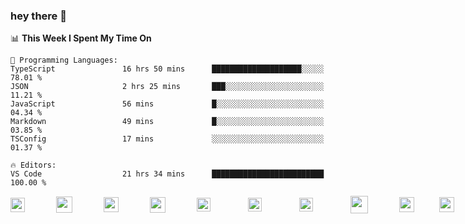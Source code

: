  ### hey there :wave:

<!-- [<img align="right" width="50%" src="https://github-readme-stats.vercel.app/api?username=findtoni&show_icons=true&theme=radical&count_private=true">]
<img src="https://media.giphy.com/media/hvRJCLFzcasrR4ia7z/giphy.gif" width="10px">
(#) -->

<!--START_SECTION:waka-->
📊 **This Week I Spent My Time On** 

```text
💬 Programming Languages: 
TypeScript               16 hrs 50 mins      ████████████████████░░░░░   78.01 % 
JSON                     2 hrs 25 mins       ███░░░░░░░░░░░░░░░░░░░░░░   11.21 % 
JavaScript               56 mins             █░░░░░░░░░░░░░░░░░░░░░░░░   04.34 % 
Markdown                 49 mins             █░░░░░░░░░░░░░░░░░░░░░░░░   03.85 % 
TSConfig                 17 mins             ░░░░░░░░░░░░░░░░░░░░░░░░░   01.37 % 

🔥 Editors: 
VS Code                  21 hrs 34 mins      █████████████████████████   100.00 % 
```


<!--END_SECTION:waka-->

  <div align="left" style="display: flex; gap: 40px; align-items: center;">
    <img height="23" src="https://cdn.jsdelivr.net/gh/devicons/devicon/icons/typescript/typescript-original.svg" style="padding-right:10px;"/>
<!--     <img height="23" src="https://cdn.jsdelivr.net/gh/devicons/devicon/icons/react/react-original.svg" style="padding-right:10px;"/> -->
    <img height="26" src="https://cdn.jsdelivr.net/gh/devicons/devicon/icons/nextjs/nextjs-original.svg"style="padding-right:10px;"/>
<!--     <img height="23" src="https://cdn.jsdelivr.net/gh/devicons/devicon/icons/vuejs/vuejs-original.svg" style="padding-right:10px;"/> -->
    <img height="24" src="https://cdn.jsdelivr.net/gh/devicons/devicon@latest/icons/nuxt/nuxt-original.svg" style="padding-right:10px;"/>
    <img height="25" src="https://cdn.jsdelivr.net/gh/devicons/devicon@latest/icons/tailwindcss/tailwindcss-original.svg" style="padding-right:10px;"/>
<!--     <img height="25" src="https://cdn.jsdelivr.net/gh/devicons/devicon/icons/sass/sass-original.svg" style="padding-right:10px;"/> -->
    <img height="22" src="https://cdn.jsdelivr.net/gh/devicons/devicon@latest/icons/nestjs/nestjs-original.svg" style="padding-right:20px;" />
    <img height="22" src="https://cdn.jsdelivr.net/gh/devicons/devicon@latest/icons/prisma/prisma-original.svg" style="padding-right:20px;" />
    <img height="22" src="https://cdn.jsdelivr.net/gh/devicons/devicon@latest/icons/postman/postman-original.svg" style="padding-right:20px;" />
<!--     <img height="22" src="https://cdn.jsdelivr.net/gh/devicons/devicon/icons/laravel/laravel-original.svg" style="padding-right:10px;" /> -->
<!--     <img src="https://cdn.jsdelivr.net/gh/devicons/devicon@latest/icons/expo/expo-original.svg" height="25" width="25" style="padding-right:10px;" />  -->
   <!--  <img height="22" src="https://bit.ly/3A0Cee8" alt="django" style="padding-right:10px;"/>&nbsp;&nbsp;&nbsp;&nbsp; -->
    <img height="28" src="https://cdn.jsdelivr.net/gh/devicons/devicon@latest/icons/docker/docker-plain.svg" style="padding-right:10px;" />   
    <img height="24" src="https://cdn.jsdelivr.net/gh/devicons/devicon@latest/icons/terraform/terraform-original.svg" />
<!--     <img height="23" src="https://cdn.jsdelivr.net/gh/devicons/devicon@latest/icons/pulumi/pulumi-original.svg" style="padding-right:10px;" /> -->
    <img height="24" src="https://cdn.jsdelivr.net/gh/devicons/devicon@latest/icons/supabase/supabase-original.svg" />
    <img height="23" src="https://cdn.jsdelivr.net/gh/devicons/devicon@latest/icons/railway/railway-original.svg" style="padding-right:10px;" />
    <img height="25" src="https://cdn.jsdelivr.net/gh/devicons/devicon/icons/amazonwebservices/amazonwebservices-plain-wordmark.svg" style="padding-right:10px;"/>
    <img height="25" src="https://cdn.jsdelivr.net/gh/devicons/devicon/icons/googlecloud/googlecloud-original.svg" style="padding-right:10px;"/>
    <img height="20" src="https://cdn.jsdelivr.net/gh/devicons/devicon@latest/icons/azure/azure-original.svg" />
          
<!--     <img height="22" src="https://cdn.jsdelivr.net/gh/devicons/devicon/icons/firebase/firebase-original.svg" style="padding-right:10px;"/> -->
<!--     <img height="21" src="https://cdn.jsdelivr.net/gh/devicons/devicon/icons/digitalocean/digitalocean-original.svg" style="padding-right:10px;margin-top:-10px;"/> -->
<!--     <img height="23" src="https://cdn.jsdelivr.net/gh/devicons/devicon/icons/graphql/graphql-plain.svg" style="padding-right:10px;"/> -->
<!--     <img height="20" src="https://cdn.jsdelivr.net/gh/devicons/devicon/icons/jest/jest-plain.svg" style="padding-right:10px;"/> -->
<!--     <img height="20" src="https://bit.ly/3oPTX2M" style="padding-right:10px;"/> -->
<!--     <img height="21" src="https://cdn.jsdelivr.net/gh/devicons/devicon/icons/vscode/vscode-original.svg" style="padding-right:10px;" /> -->
  </div>
